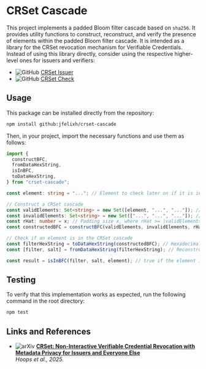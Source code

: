 # CRSet Cascade

This project implements a padded Bloom filter cascade based on `sha256`. It provides utility functions to construct, reconstruct, and verify the presence of elements within the padded Bloom filter cascade. It is intended as a library for the CRSet revocation mechanism for Verifiable Credentials. Instead of using this library directly, consider using the respective higher-level ones for issuers and verifiers:

- ![GitHub](https://img.shields.io/badge/GitHub-crset--issuer--backend-blue?logo=github) [CRSet Issuer](https://github.com/jfelixh/crset-issuer-backend)
- ![GitHub](https://img.shields.io/badge/GitHub-crset--check-blue?logo=github) [CRSet Check](https://github.com/jfelixh/crset-check)

## Usage

This package can be installed directly from the repository:

```bash
npm install github:jfelixh/crset-cascade
```

Then, in your project, import the necessary functions and use them as follows:

```typescript
import {
  constructBFC,
  fromDataHexString,
  isInBFC,
  toDataHexString,
} from "crset-cascade";

const element: string = "..."; // Element to check later on if it is in the CRSet cascade

// Construct a CRSet cascade
const validElements: Set<string> = new Set([element, "...", "..."]); // Set of valid elements
const invalidElements: Set<string> = new Set(["...", "...", "..."]); // Set of invalid elements
const rHat: number = x; // Padding size x, where rHat >= |validElements|
const constructedBFC = constructBFC(validElements, invalidElements, rHat); // returns [filter, salt]

// Check if an element is in the CRSet cascade
const filterHexString = toDataHexString(constructedBFC); // Hexadecimal string representing the CRSet cascade
const [filter, salt] = fromDataHexString(filterHexString); // Reconstruct the CRSet cascade from the hexadecimal string

const result = isInBFC(filter, salt, element); // true if the element is in the CRSet cascade, false otherwise
```

## Testing

To verify that this implementation works as expected, run the following command in the root directory:

```bash
npm test
```

## Links and References

- ![arXiv](https://img.shields.io/badge/arXiv-2501.17089-b31b1b.svg)
  **[CRSet: Non-Interactive Verifiable Credential Revocation with Metadata Privacy for Issuers and Everyone Else](https://arxiv.org/abs/2501.17089)**  
  _Hoops et al., 2025._
